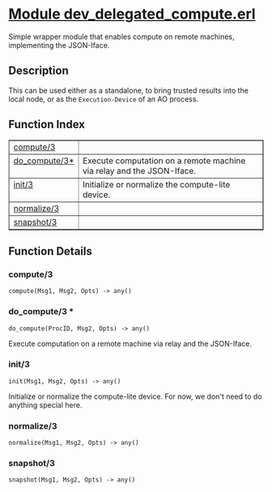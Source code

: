 # [Module dev_delegated_compute.erl](https://github.com/permaweb/HyperBEAM/blob/main/src/dev_delegated_compute.erl)




Simple wrapper module that enables compute on remote machines,
implementing the JSON-Iface.

<a name="description"></a>

## Description ##
This can be used either as a standalone, to
bring trusted results into the local node, or as the `Execution-Device` of
an AO process.<a name="index"></a>

## Function Index ##


<table width="100%" border="1" cellspacing="0" cellpadding="2" summary="function index"><tr><td valign="top"><a href="#compute-3">compute/3</a></td><td></td></tr><tr><td valign="top"><a href="#do_compute-3">do_compute/3*</a></td><td>Execute computation on a remote machine via relay and the JSON-Iface.</td></tr><tr><td valign="top"><a href="#init-3">init/3</a></td><td>Initialize or normalize the compute-lite device.</td></tr><tr><td valign="top"><a href="#normalize-3">normalize/3</a></td><td></td></tr><tr><td valign="top"><a href="#snapshot-3">snapshot/3</a></td><td></td></tr></table>


<a name="functions"></a>

## Function Details ##

<a name="compute-3"></a>

### compute/3 ###

`compute(Msg1, Msg2, Opts) -> any()`

<a name="do_compute-3"></a>

### do_compute/3 * ###

`do_compute(ProcID, Msg2, Opts) -> any()`

Execute computation on a remote machine via relay and the JSON-Iface.

<a name="init-3"></a>

### init/3 ###

`init(Msg1, Msg2, Opts) -> any()`

Initialize or normalize the compute-lite device. For now, we don't
need to do anything special here.

<a name="normalize-3"></a>

### normalize/3 ###

`normalize(Msg1, Msg2, Opts) -> any()`

<a name="snapshot-3"></a>

### snapshot/3 ###

`snapshot(Msg1, Msg2, Opts) -> any()`

